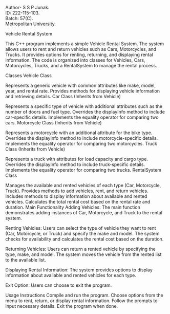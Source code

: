 Author- S S P Junak.<br>
ID: 222-115-103.<br>
Batch: 57(C).<br>
Metropolitan University.


Vehicle Rental System

This C++ program implements a simple Vehicle Rental System. The system allows users to rent and return vehicles such as Cars, Motorcycles, and Trucks. It provides options for renting, returning, and displaying rental information. The code is organized into classes for Vehicles, Cars, Motorcycles, Trucks, and a RentalSystem to manage the rental process.

Classes
Vehicle Class

Represents a generic vehicle with common attributes like make, model, year, and rental rate.
Provides methods for displaying vehicle information and retrieving details.
Car Class (Inherits from Vehicle)

Represents a specific type of vehicle with additional attributes such as the number of doors and fuel type.
Overrides the displayInfo method to include car-specific details.
Implements the equality operator for comparing two cars.
Motorcycle Class (Inherits from Vehicle)

Represents a motorcycle with an additional attribute for the bike type.
Overrides the displayInfo method to include motorcycle-specific details.
Implements the equality operator for comparing two motorcycles.
Truck Class (Inherits from Vehicle)

Represents a truck with attributes for load capacity and cargo type.
Overrides the displayInfo method to include truck-specific details.
Implements the equality operator for comparing two trucks.
RentalSystem Class

Manages the available and rented vehicles of each type (Car, Motorcycle, Truck).
Provides methods to add vehicles, rent, and return vehicles.
Includes methods to display information about available and rented vehicles.
Calculates the total rental cost based on the rental rate and duration.
Main Functionality
Adding Vehicles: The main function demonstrates adding instances of Car, Motorcycle, and Truck to the rental system.

Renting Vehicles: Users can select the type of vehicle they want to rent (Car, Motorcycle, or Truck) and specify the make and model. The system checks for availability and calculates the rental cost based on the duration.

Returning Vehicles: Users can return a rented vehicle by specifying the type, make, and model. The system moves the vehicle from the rented list to the available list.

Displaying Rental Information: The system provides options to display information about available and rented vehicles for each type.

Exit Option: Users can choose to exit the program.

Usage Instructions
Compile and run the program.
Choose options from the menu to rent, return, or display rental information.
Follow the prompts to input necessary details.
Exit the program when done.